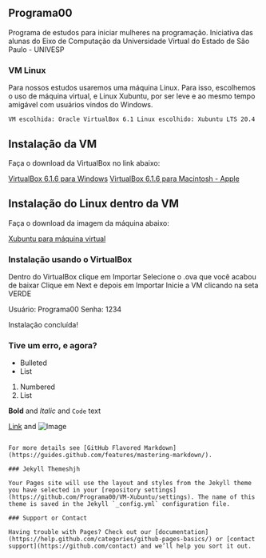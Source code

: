 ## Programa00

Programa de estudos para iniciar mulheres na programação.
Iniciativa das alunas do Eixo de Computação da Universidade Virtual do Estado de São Paulo - UNIVESP

### VM Linux

Para nossos estudos usaremos uma máquina Linux.
Para isso, escolhemos o uso de máquina virtual, e Linux Xubuntu, por ser leve e ao mesmo tempo amigável
com usuários vindos do Windows.

`
VM escolhida: Oracle VirtualBox 6.1
Linux escolhido: Xubuntu LTS 20.4 `


## Instalação da VM

Faça o download da VirtualBox no link abaixo:

[VirtualBox 6.1.6 para Windows](https://download.virtualbox.org/virtualbox/6.1.6/VirtualBox-6.1.6-137129-Win.exe)
[VirtualBox 6.1.6 para Macintosh - Apple](https://download.virtualbox.org/virtualbox/6.1.6/VirtualBox-6.1.6-137129-OSX.dmg)

## Instalação do Linux dentro da VM

Faça o download da imagem da máquina abaixo:

[Xubuntu para máquina virtual](https://transferxl.com/06jXygR991BS6c)

### Instalação usando o VirtualBox

Dentro do VirtualBox clique em Importar
Selecione o .ova que você acabou de baixar
Clique em Next e depois em Importar
Inicie a VM clicando na seta VERDE

Usuário: Programa00
Senha: 1234

Instalação concluída!

### Tive um erro, e agora?


- Bulleted
- List

1. Numbered
2. List

**Bold** and _Italic_ and `Code` text

[Link](url) and ![Image](src)
```

For more details see [GitHub Flavored Markdown](https://guides.github.com/features/mastering-markdown/).

### Jekyll Themeshjh

Your Pages site will use the layout and styles from the Jekyll theme you have selected in your [repository settings](https://github.com/Programa00/VM-Xubuntu/settings). The name of this theme is saved in the Jekyll `_config.yml` configuration file.

### Support or Contact

Having trouble with Pages? Check out our [documentation](https://help.github.com/categories/github-pages-basics/) or [contact support](https://github.com/contact) and we’ll help you sort it out.
